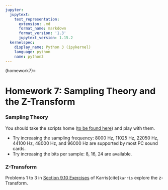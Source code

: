 ```yaml
---
jupyter:
  jupytext:
    text_representation:
      extension: .md
      format_name: markdown
      format_version: '1.3'
      jupytext_version: 1.15.2
  kernelspec:
    display_name: Python 3 (ipykernel)
    language: python
    name: python3
---
```


(homework7)=
# Homework 7: Sampling Theory and the Z-Transform

### Sampling Theory

You should take the scripts home ([to be found here](https://github.com/cpjobling/eg-247-textbook/tree/master/dt_systems/1/matlab)) and play with them.

* Try increasing the sampling frequency: 8000 Hz, 11025 Hz, 22050 Hz, 44100 Hz, 48000 Hz, and 96000 Hz are supported by most PC sound cards.
* Try increasing the bits per sample: 8, 16, 24 are available.

### Z-Transform

Problems 1 to 3 in [Section 9.10 Exercises](https://ebookcentral.proquest.com/lib/swansea-ebooks/reader.action?docID=44853&ppg=329) of Karris{cite}`karris` explore the z-Transform.
